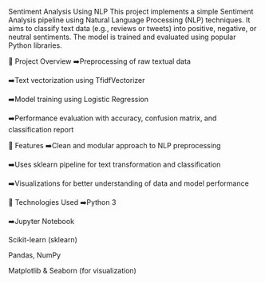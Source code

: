 Sentiment Analysis Using NLP
This project implements a simple Sentiment Analysis pipeline using Natural Language Processing (NLP) techniques. It aims to classify text data (e.g., reviews or tweets) into positive, negative, or neutral sentiments. The model is trained and evaluated using popular Python libraries.

📌 Project Overview
  ➡️Preprocessing of raw textual data

  ➡️Text vectorization using TfidfVectorizer

  ➡️Model training using Logistic Regression

  ➡️Performance evaluation with accuracy, confusion matrix, and classification report

🚀 Features
  ➡️Clean and modular approach to NLP preprocessing

  ➡️Uses sklearn pipeline for text transformation and classification

  ➡️Visualizations for better understanding of data and model performance

🧠 Technologies Used
  ➡️Python 3

  ➡️Jupyter Notebook

Scikit-learn (sklearn)

Pandas, NumPy

Matplotlib & Seaborn (for visualization)
